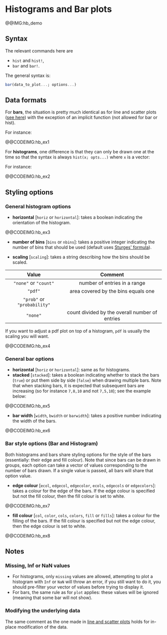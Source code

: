 # Histograms and Bar plots

@@IMG:hb_demo

## Syntax

The relevant commands here are

- `hist` and `hist!`,
- `bar` and `bar!`.

The general syntax is:

```julia
bar(data_to_plot...; options...)
```

## Data formats

For **bars**, the situation is pretty much identical as for line and scatter plots ([see here](../../line-scatter/#Data-formats-1)) with the exception of an implicit function (not allowed for bar or hist).

For instance:

@@CODEIMG:hb_ex1

For **histograms**, one difference is that they can only be drawn one at the time so that the syntax is always `hist(x; opts...)` where `x` is a vector:

For instance:

@@CODEIMG:hb_ex2

## Styling options

### General histogram options

* **horizontal** [`horiz` or `horizontal`]: takes a boolean indicating the orientation of the histogram.

@@CODEIMG:hb_ex3

* **number of bins** [`bins` or `nbins`]: takes a positive integer indicating the number of bins that should be used (default uses [Sturges' formula](https://en.wikipedia.org/wiki/Histogram#Sturges'_formula)).

* **scaling** [`scaling`]: takes a string describing how the bins should be scaled.

| Value    | Comment  |
| :------: | :-----: |
| `"none"` or `"count"` | number of entries in a range |
| `"pdf"`     | area covered by the bins equals one |
| `"prob"` or `"probability"`     |
| `"none"`   |  count divided by the overall number of entries  |

If you want to adjust a pdf plot on top of a histogram, `pdf` is usually the scaling you will want.

@@CODEIMG:hb_ex4

### General bar options

* **horizontal** [`horiz` or `horizontal`]: same as for histograms.
* **stacked** [`stacked`]: takes a boolean indicating whether to stack the bars (`true`) or put them side by side (`false`) when drawing multiple bars. Note that when stacking bars, it is expected that subsequent bars are increasing (so for instance `7,8,10` and not `7,5,10`); see the example below:

@@CODEIMG:hb_ex5

* **bar width** [`width`, `bwidth` or `barwidth`]: takes a positive number indicating the width of the bars.

@@CODEIMG:hb_ex6

### Bar style options (Bar and Histogram)

Both histograms and bars share styling options for the style of the bars (essentially: their edge and fill colour).
Note that since bars can be drawn in groups, each option can take a vector of values corresponding to the number of bars drawn.
If a single value is passed, all bars will share that option value.

* **edge colour** [`ecol`, `edgecol`, `edgecolor`, `ecols`, `edgecols` or `edgecolors`]: takes a colour for the edge of the bars. If the edge colour is specified but not the fill colour, then the fill colour is set to white.

@@CODEIMG:hb_ex7

* **fill colour** [`col`, `color`, `cols`, `colors`, `fill` or `fills`]: takes a colour for the filling of the bars. If the fill colour is specified but not the edge colour, then the edge colour is set to white.

@@CODEIMG:hb_ex8

## Notes

### Missing, Inf or NaN values

* For histograms, only `missing` values are allowed, attempting to plot a histogram with `Inf` or `NaN` will throw an error, if you still want to do it, you should pre-filter your vector of values before trying to display it.
* For bars, the same rule as for `plot` applies: these values will be ignored (meaning that some bar will not show).

### Modifying the underlying data

The same comment as the one made in [line and scatter plots](http://localhost:8080/man/line-scatter/#Modifying-the-underlying-data-1) holds for in-place modification of the data.
